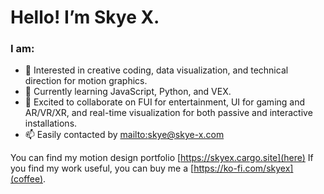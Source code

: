 # Hello! I’m Skye X.

### I am:

- 👀 Interested in creative coding, data visualization, and technical direction for motion graphics.
- 🌱 Currently learning JavaScript, Python, and VEX.
- 💞️ Excited to collaborate on FUI for entertainment, UI for gaming and AR/VR/XR, and real-time visualization for both passive and interactive installations.
- 📫 Easily contacted by [mailto:skye@skye-x.com](email)

You can find my motion design portfolio [https://skyex.cargo.site](here)
If you find my work useful, you can buy me a [https://ko-fi.com/skyex](coffee).

<!---
SkyeX/SkyeX is a ✨ special ✨ repository because its `README.md` (this file) appears on your GitHub profile.
You can click the Preview link to take a look at your changes.
--->
